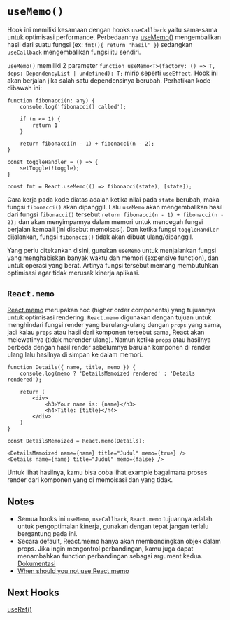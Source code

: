 # `useMemo()`

Hook ini memiliki kesamaan dengan hooks `useCallback` yaitu sama-sama untuk optimisasi performance. Perbedaannya [useMemo()](https://reactjs.org/docs/hooks-reference.html#usememo) mengembalikan hasil dari suatu fungsi (ex: `fmt(){ return 'hasil' }`) sedangkan `useCallback` mengembalikan fungsi itu sendiri.

`useMemo()` memiliki 2 parameter `function useMemo<T>(factory: () => T, deps: DependencyList | undefined): T;` mirip seperti `useEffect`. Hook ini akan berjalan jika salah satu dependensinya berubah. Perhatikan kode dibawah ini:

```tsx
function fibonacci(n: any) {
    console.log('fibonacci() called');
    
    if (n <= 1) {
        return 1
    }

    return fibonacci(n - 1) + fibonacci(n - 2);
}

const toggleHandler = () => {
    setToggle(!toggle);
}

const fmt = React.useMemo(() => fibonacci(state), [state]);
```
Cara kerja pada kode diatas adalah ketika nilai pada `state` berubah, maka fungsi `fibonacci()` akan dipanggil. Lalu `useMemo` akan mengembalikan hasil dari fungsi `fibonacci()` tersebut `return fibonacci(n - 1) + fibonacci(n - 2);` dan akan menyimpannya dalam memori untuk mencegah fungsi berjalan kembali (ini disebut memoisasi). Dan ketika fungsi `toggleHandler` dijalankan, fungsi `fibonacci()` tidak akan dibuat ulang/dipanggil.

Yang perlu ditekankan disini, gunakan `useMemo` untuk menjalankan fungsi yang menghabiskan banyak waktu dan memori (expensive function), dan untuk operasi yang berat. Artinya fungsi tersebut memang membutuhkan optimisasi agar tidak merusak kinerja aplikasi.

## `React.memo`
[React.memo](https://reactjs.org/docs/react-api.html#reactmemo) merupakan hoc (higher order components) yang tujuannya untuk optimisasi rendering. `React.memo` digunakan dengan tujuan untuk menghindari fungsi render yang berulang-ulang dengan `props` yang sama, jadi kalau `props` atau hasil dari komponen tersebut sama, React akan melewatinya (tidak merender ulang). Namun ketika `props` atau hasilnya berbeda dengan hasil render sebelumnya barulah komponen di render ulang lalu hasilnya di simpan ke dalam memori.

```tsx
function Details({ name, title, memo }) {
    console.log(memo ? 'DetailsMemoized rendered' : 'Details rendered');

    return (
        <div>
            <h3>Your name is: {name}</h3>
            <h4>Title: {title}</h4>
        </div>
    )
}

const DetailsMemoized = React.memo(Details);

<DetailsMemoized name={name} title="Judul" memo={true} />
<Details name={name} title="Judul" memo={false} />
```
Untuk lihat hasilnya, kamu bisa coba lihat example bagaimana proses render dari komponen yang di memoisasi dan yang tidak.

## Notes
- Semua hooks ini `useMemo`, `useCallback`, `React.memo` tujuannya adalah untuk pengoptimalan kinerja, gunakan dengan tepat jangan terlalu bergantung pada ini.
- Secara default, React.memo hanya akan membandingkan objek dalam props. Jika ingin mengontrol perbandingan, kamu juga dapat menambahkan function perbandingan sebagai argument kedua. [Dokumentasi](https://reactjs.org/docs/react-api.html#reactmemo)  
- [When should you not use React.memo](https://stackoverflow.com/questions/53074551/when-should-you-not-use-react-memo)
## Next Hooks
[useRef()](https://github.com/natserract/react-hooks-deepdive/tree/main/src/app/useRef)
